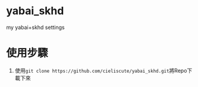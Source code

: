 # yabai_skhd
my yabai+skhd settings

# 使用步驟
1. 使用`git clone https://github.com/cieliscute/yabai_skhd.git`將Repo下載下來


